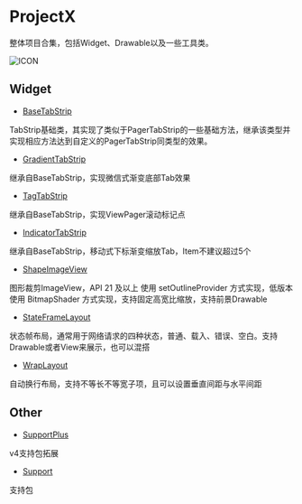 # ProjectX
  整体项目合集，包括Widget、Drawable以及一些工具类。
  
![ICON](https://github.com/AlexMofer/ProjectX/blob/master/ProjectX.png)
  
## Widget
- [BaseTabStrip](https://github.com/AlexMofer/ProjectX/tree/master/basetabstrip)

TabStrip基础类，其实现了类似于PagerTabStrip的一些基础方法，继承该类型并实现相应方法达到自定义的PagerTabStrip同类型的效果。

- [GradientTabStrip](https://github.com/AlexMofer/ProjectX/tree/master/gradienttabstrip)

继承自BaseTabStrip，实现微信式渐变底部Tab效果

- [TagTabStrip](https://github.com/AlexMofer/ProjectX/tree/master/tagtabstrip)

继承自BaseTabStrip，实现ViewPager滚动标记点

- [IndicatorTabStrip](https://github.com/AlexMofer/ProjectX/tree/master/indicatortabstrip)

继承自BaseTabStrip，移动式下标渐变缩放Tab，Item不建议超过5个

- [ShapeImageView](https://github.com/AlexMofer/ProjectX/tree/master/shapeimageview)

图形裁剪ImageView，API 21 及以上 使用 setOutlineProvider 方式实现，低版本使用 BitmapShader 方式实现，支持固定高宽比缩放，支持前景Drawable

- [StateFrameLayout](https://github.com/AlexMofer/ProjectX/tree/master/stateframelayout)

状态帧布局，通常用于网络请求的四种状态，普通、载入、错误、空白。支持Drawable或者View来展示，也可以混搭

- [WrapLayout](https://github.com/AlexMofer/ProjectX/tree/master/wraplayout)

自动换行布局，支持不等长不等宽子项，且可以设置垂直间距与水平间距

## Other
- [SupportPlus](https://github.com/AlexMofer/ProjectX/tree/master/supportplus)

v4支持包拓展

- [Support](https://github.com/AlexMofer/ProjectX/tree/master/support)

支持包